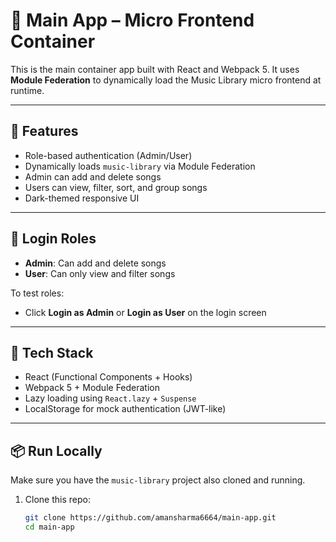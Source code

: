 # 🧩 Main App – Micro Frontend Container

This is the main container app built with React and Webpack 5. It uses **Module Federation** to dynamically load the Music Library micro frontend at runtime.

---

## 🚀 Features

- Role-based authentication (Admin/User)
- Dynamically loads `music-library` via Module Federation
- Admin can add and delete songs
- Users can view, filter, sort, and group songs
- Dark-themed responsive UI

---   

## 👥 Login Roles

- **Admin**: Can add and delete songs
- **User**: Can only view and filter songs

To test roles:
- Click **Login as Admin** or **Login as User** on the login screen

---

## 🧰 Tech Stack

- React (Functional Components + Hooks)
- Webpack 5 + Module Federation
- Lazy loading using `React.lazy` + `Suspense`
- LocalStorage for mock authentication (JWT-like)

---

## 📦 Run Locally

Make sure you have the `music-library` project also cloned and running.

1. Clone this repo:
   ```bash
   git clone https://github.com/amansharma6664/main-app.git
   cd main-app

